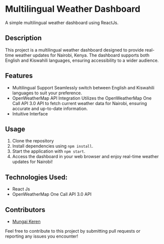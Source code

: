 # Multilingual Weather Dashboard
A simple multilingual weather dashboard using ReactJs.

## Description
This project is a multilingual weather dashboard designed to provide real-time weather updates for Nairobi, Kenya. The dashboard supports both English and Kiswahili languages, ensuring accessibility to a wider audience.

## Features
* Multilingual Support
    Seamlessly switch between English and Kiswahili languages to suit your preference.
* OpenWeatherMap API Integration
    Utilizes the OpenWeatherMap One Call API 3.0 API  to fetch current weather data for Nairobi, ensuring accurate and up-to-date information.
* Intuitive Interface

## Usage
1. Clone the repository
2. Install dependencies using `npm install`.
3. Start the application with `npm start`.
4. Access the dashboard in your web browser and enjoy real-time weather updates for Nairobi!

## Technologies Used:
- React Js
- OpenWeatherMap One Call API 3.0 API

## Contributors
- [Mungai Keren](mailto:wambukeren@gmail.com)

Feel free to contribute to this project by submitting pull requests or reporting any issues you encounter!